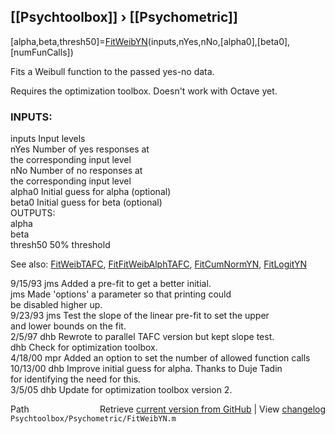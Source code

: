## [[Psychtoolbox]] &#8250; [[Psychometric]]

[alpha,beta,thresh50]=[FitWeibYN](FitWeibYN)(inputs,nYes,nNo,[alpha0],[beta0],[numFunCalls])  
  
Fits a Weibull function to the passed yes-no data.  
  
Requires the optimization toolbox. Doesn't work with Octave yet.  
  
### INPUTS:  
  inputs    Input levels  
  nYes      Number of yes responses at   
            the corresponding input level  
  nNo       Number of no responses at   
            the corresponding input level  
  alpha0    Initial guess for alpha (optional)  
  beta0     Initial guess for beta (optional)  
OUTPUTS:  
  alpha  
  beta  
  thresh50  50% threshold  
  
See also: [FitWeibTAFC](FitWeibTAFC), [FitFitWeibAlphTAFC](FitFitWeibAlphTAFC), [FitCumNormYN](FitCumNormYN), [FitLogitYN](FitLogitYN)  
  
9/15/93   jms  Added a pre-fit to get a better initial.  
          jms  Made 'options' a parameter so that printing could  
               be disabled higher up.  
9/23/93   jms  Test the slope of the linear pre-fit to set the upper  
               and lower bounds on the fit.  
2/5/97    dhb  Rewrote to parallel TAFC version but kept slope test.  
          dhb  Check for optimization toolbox.  
4/18/00   mpr    Added an option to set the number of allowed function calls  
10/13/00  dhb  Improve initial guess for alpha.  Thanks to Duje Tadin  
                             for identifying the need for this.  
3/5/05      dhb  Update for optimization toolbox version 2.  




<div class="code_header" style="text-align:right;">
  <span style="float:left;">Path&nbsp;&nbsp;</span> <span class="counter">Retrieve <a href=
  "https://raw.github.com/Psychtoolbox-3/Psychtoolbox-3/beta/Psychtoolbox/Psychometric/FitWeibYN.m">current version from GitHub</a> | View <a href=
  "https://github.com/Psychtoolbox-3/Psychtoolbox-3/commits/beta/Psychtoolbox/Psychometric/FitWeibYN.m">changelog</a></span>
</div>
<div class="code">
  <code>Psychtoolbox/Psychometric/FitWeibYN.m</code>
</div>


